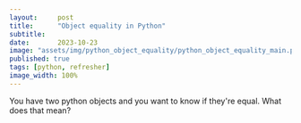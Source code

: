 ```yaml
---
layout:     post
title:      "Object equality in Python"
subtitle:   
date:       2023-10-23
image: "assets/img/python_object_equality/python_object_equality_main.png"
published: true
tags: [python, refresher]
image_width: 100%
---
```


You have two python objects and you want to know if they're equal. What does that mean?
